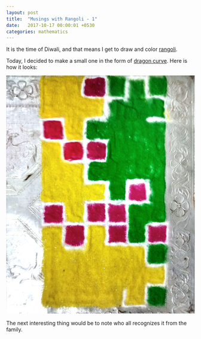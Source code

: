 ```yaml
---
layout: post
title:  "Musings with Rangoli - 1"
date:   2017-10-17 00:00:01 +0530
categories: mathematics
---
```


It is the time of Diwali, and that means I get to draw and color [rangoli][1].

Today, I decided to make a small one in the form of [dragon curve][2]. Here is how it looks:

![dragon curve][rangoli]

The next interesting thing would be to note who all recognizes it from the family.



[1]: https://en.wikipedia.org/wiki/Rangoli
[2]: https://en.wikipedia.org/wiki/Dragon_curve
[rangoli]: /images/rangoli_18102017.jpg
